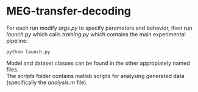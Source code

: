 # MEG-transfer-decoding

For each run modify *args.py* to specify parameters and behavior, then run *launch.py* which calls *training.py* which contains the main experimental pipeline:
```
python launch.py
```

Model and dataset classes can be found in the other appropiately named files.  
The *scripts* folder contains matlab scripts for analysing generated data (specifically the *analysis.m* file).
